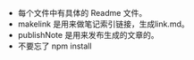 * 每个文件中有具体的 Readme 文件。
* makelink 是用来做笔记索引链接，生成link.md。
* publishNote 是用来发布生成的文章的。
* 不要忘了 npm install
